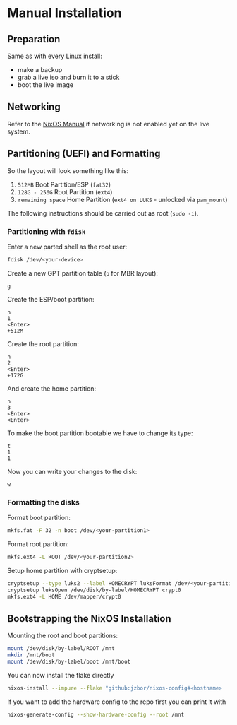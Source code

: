 # Manual Installation

## Preparation
Same as with every Linux install:
* make a backup
* grab a live iso and burn it to a stick
* boot the live image

## Networking
Refer to the [NixOS Manual](https://nixos.org/manual/nixos/stable/index.html#sec-installation-manual-networking) if networking is not enabled yet on the live system.

## Partitioning (UEFI) and Formatting
So the layout will look something like this:
1. `512MB` Boot Partition/ESP (`fat32`)
2. `128G - 256G` Root Partition (`ext4`)
3. `remaining space` Home Partition (`ext4 on LUKS` - unlocked via `pam_mount`)

The following instructions should be carried out as root (`sudo -i`).

### Partitioning with `fdisk`
Enter a new parted shell as the root user:
```sh
fdisk /dev/<your-device>
```
Create a new GPT partition table (`o` for MBR layout):
```
g
```
Create the ESP/boot partition:
```
n
1
<Enter>
+512M
```
Create the root partition:
```
n
2
<Enter>
+172G
```
And create the home partition:
```
n
3
<Enter>
<Enter>
```
To make the boot partition bootable we have to change its type:
```
t
1
1
```
Now you can write your changes to the disk:
```
w
```

### Formatting the disks
Format boot partition:
```sh
mkfs.fat -F 32 -n boot /dev/<your-partition1>
```
Format root partition:
```sh
mkfs.ext4 -L ROOT /dev/<your-partition2>
```
Setup home partition with cryptsetup:
```sh
cryptsetup --type luks2 --label HOMECRYPT luksFormat /dev/<your-partition3>
cryptsetup luksOpen /dev/disk/by-label/HOMECRYPT crypt0
mkfs.ext4 -L HOME /dev/mapper/crypt0
```

## Bootstrapping the NixOS Installation
Mounting the root and boot partitions:
```sh
mount /dev/disk/by-label/ROOT /mnt
mkdir /mnt/boot
mount /dev/disk/by-label/boot /mnt/boot
```

You can now install the flake directly
```sh
nixos-install --impure --flake "github:jzbor/nixos-config#<hostname>
```

If you want to add the hardware config to the repo first you can print it with
```sh
nixos-generate-config --show-hardware-config --root /mnt
```




